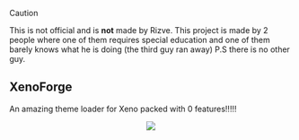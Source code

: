 > [!CAUTION]
> This is not official and is **not** made by Rizve. This project is made by 2 people where one of them requires special education and one of them barely knows what he is doing (the third guy ran away) P.S there is no other guy.

## XenoForge

An amazing theme loader for Xeno packed with 0 features!!!!!
<p align="center">
    <img src="https://media.discordapp.net/attachments/1323313080314364077/1324788373830893680/image.png?ex=67796cd1&is=67781b51&hm=2d84919c89a4346bc058c32283c7664811d8bead39c17eafc3c65443142aaabd&=&format=webp&quality=lossless&width=980&height=619">
</p>




